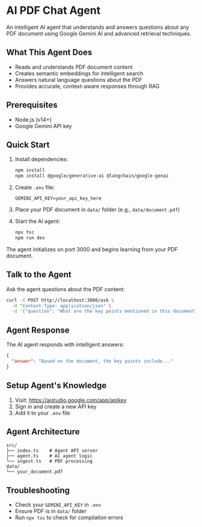 # AI PDF Chat Agent

An intelligent AI agent that understands and answers questions about any PDF document using Google Gemini AI and advanced retrieval techniques.

## What This Agent Does

- Reads and understands PDF document content
- Creates semantic embeddings for intelligent search
- Answers natural language questions about the PDF
- Provides accurate, context-aware responses through RAG

## Prerequisites

- Node.js (v14+)
- Google Gemini API key

## Quick Start

1. Install dependencies:

   ```bash
   npm install
   npm install @google/generative-ai @langchain/google-genai
   ```

2. Create `.env` file:

   ```
   GEMINI_API_KEY=your_api_key_here
   ```

3. Place your PDF document in `data/` folder (e.g., `data/document.pdf`)

4. Start the AI agent:
   ```bash
   npx tsc
   npm run dev
   ```

The agent initializes on port 3000 and begins learning from your PDF document.

## Talk to the Agent

Ask the agent questions about the PDF content:

```bash
curl -X POST http://localhost:3000/ask \
  -H "Content-Type: application/json" \
  -d '{"question": "What are the key points mentioned in this document?"}'
```

## Agent Response

The AI agent responds with intelligent answers:

```json
{
  "answer": "Based on the document, the key points include..."
}
```

## Setup Agent's Knowledge

1. Visit: https://aistudio.google.com/app/apikey
2. Sign in and create a new API key
3. Add it to your `.env` file

## Agent Architecture

```
src/
├── index.ts    # Agent API server
├── agent.ts    # AI agent logic
└── ingest.ts   # PDF processing
data/
└── your_document.pdf
```

## Troubleshooting

- Check your `GEMINI_API_KEY` in `.env`
- Ensure PDF is in `data/` folder
- Run `npx tsc` to check for compilation errors

